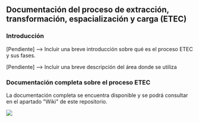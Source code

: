 ## Documentación del proceso de extracción, transformación, espacialización y carga (ETEC)

### Introducción

[Pendiente] --> Incluir una breve introducción sobre qué es el proceso ETEC y sus fases. 

[Pendiente] --> Incluir una breve descripción del área donde se utiliza

### Documentación completa sobre el proceso ETEC

La documentación completa se encuentra disponible y se podrá consultar en el apartado "Wiki" de este repositorio.

![](https://github.com/patymunoz/proceso_etec_prueba/blob/main/imagenes/introduccion/a_modelo_procesos.png)
